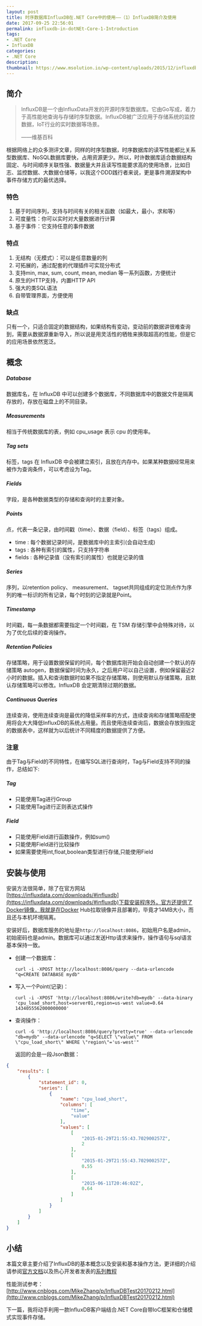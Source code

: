 ```yaml
---
layout: post
title: 时序数据库InfluxDB在.NET Core中的使用——（1）InfluxDB简介及使用
date: 2017-09-25 22:56:01
permalink: influxdb-in-dotNEt-Core-1-Introduction
tags:
- .NET Core
- InfluxDB
categories:
- .NET Core
description:
thumbnail: https://www.msolution.io/wp-content/uploads/2015/12/influxdb.png
---
```


## 简介

> InfluxDB是一个由InfluxData开发的开源时序型数据库。它由Go写成，着力于高性能地查询与存储时序型数据。InfluxDB被广泛应用于存储系统的监控数据，IoT行业的实时数据等场景。
>
> ——维基百科

根据网络上的众多测评文章，同样的时序型数据，时序数据库的读写性能都比关系型数据库、NoSQL数据库要快，占用资源更少。所以，时许数据库适合数据结构固定、与时间顺序关联性强、数据量大并且读写性能要求高的使用场景，比如日志、监控数据、大数据仓储等，以我这个DDD践行者来说，更是事件溯源架构中事件存储方式的最优选择。

### 特色

1. 基于时间序列，支持与时间有关的相关函数（如最大，最小，求和等）
2. 可度量性：你可以实时对大量数据进行计算
3. 基于事件：它支持任意的事件数据

### 特点

1. 无结构（无模式）：可以是任意数量的列
2. 可拓展的，通过配套的代理插件可实现分布式
3. 支持min, max, sum, count, mean, median 等一系列函数，方便统计
4. 原生的HTTP支持，内置HTTP API
5. 强大的类SQL语法
6. 自带管理界面，方便使用

### 缺点

只有一个，只适合固定的数据结构，如果结构有变动，变动前的数据讲很难查询到，需要从数据源重新导入，所以说是用灵活性的牺牲来换取超高的性能，但是它的应用场景依然宽泛。

## 概念

##### Database

数据库名，在 InfluxDB 中可以创建多个数据库，不同数据库中的数据文件是隔离存放的，存放在磁盘上的不同目录。

##### Measurements

相当于传统数据库的表，例如 cpu_usage 表示 cpu 的使用率。

##### Tag sets

标签，tags 在 InfluxDB 中会被建立索引，且放在内存中。如果某种数据经常用来被作为查询条件，可以考虑设为Tag。

##### Fields

字段，是各种数据类型的存储和查询时的主要对象。

##### Points

点，代表一条记录，由时间戳（time）、数据（field）、标签（tags）组成。

- time : 每个数据记录时间，是数据库中的主索引(会自动生成)
- tags : 各种有索引的属性，只支持字符串
- fields : 各种记录值（没有索引的属性）也就是记录的值

##### Series

序列，以retention policy、 measurement、 tagset共同组成的定位测点作为序列的唯一标识的所有记录，每个时刻的记录就是Point。

##### Timestamp

时间戳，每一条数据都需要指定一个时间戳，在 TSM 存储引擎中会特殊对待，以为了优化后续的查询操作。

##### Retention Policies

存储策略，用于设置数据保留的时间，每个数据库刚开始会自动创建一个默认的存储策略 autogen，数据保留时间为永久，之后用户可以自己设置，例如保留最近2小时的数据。插入和查询数据时如果不指定存储策略，则使用默认存储策略，且默认存储策略可以修改。InfluxDB 会定期清除过期的数据。

##### Continuous Queries

连续查询，使用连续查询是最优的降低采样率的方式，连续查询和存储策略搭配使用将会大大降低InfluxDB的系统占用量。而且使用连续查询后，数据会存放到指定的数据表中，这样就为以后统计不同精度的数据提供了方便。

### 注意

由于Tag与Field的不同特性，在编写SQL进行查询时，Tag与Field支持不同的操作，总结如下:

##### Tag

- 只能使用Tag进行Group
- 只能使用Tag进行正则表达式操作

##### Field 

- 只能使用Field进行函数操作，例如sum()
- 只能使用Field进行比较操作
- 如果需要使用int,float,boolean类型进行存储,只能使用Field

## 安装与使用

安装方法很简单，除了在官方网站[https://influxdata.com/downloads/#influxdb](https://influxdata.com/downloads/#influxdb)下载安装程序外，官方还提供了Docker镜像，我就是在Docker Hub拉取镜像并且部署的，毕竟才14MB大小，而且还与本机环境隔离。

安装好后，数据库服务的地址是`http://localhost:8086`，初始用户名是admin，初始密码也是admin。数据库可以通过发送Http请求来操作，操作语句与sql语言基本保持一致。

- 创建一个数据库：

    `curl -i -XPOST http://localhost:8086/query --data-urlencode "q=CREATE DATABASE mydb"`

- 写入一个Point(记录)：

    `curl -i -XPOST 'http://localhost:8086/write?db=mydb' --data-binary 'cpu_load_short,host=server01,region=us-west value=0.64 1434055562000000000'`

- 查询操作：

    `curl -G 'http://localhost:8086/query?pretty=true' --data-urlencode "db=mydb" --data-urlencode "q=SELECT \"value\" FROM \"cpu_load_short\" WHERE \"region\"='us-west'"`

    返回的会是一段Json数据：

```json
{
    "results": [
        {
            "statement_id": 0,
            "series": [
                {
                    "name": "cpu_load_short",
                    "columns": [
                        "time",
                        "value"
                    ],
                    "values": [
                        [
                            "2015-01-29T21:55:43.702900257Z",
                            2
                        ],
                        [
                            "2015-01-29T21:55:43.702900257Z",
                            0.55
                        ],
                        [
                            "2015-06-11T20:46:02Z",
                            0.64
                        ]
                    ]
                }
            ]
        }
    ]
}
```

## 小结

本篇文章主要介绍了InfluxDB的基本概念以及安装和基本操作方法，更详细的介绍请参阅[官方文档](https://docs.influxdata.com/influxdb/v1.3/guides)以及热心开发者发表的[系列教程](https://www.linuxdaxue.com/series/influxdb-series/)

性能测试参考：[http://www.cnblogs.com/MikeZhang/p/InfluxDBTest20170212.html](http://www.cnblogs.com/MikeZhang/p/InfluxDBTest20170212.html)

下一篇，我将动手利用一款InfluxDB客户端结合.NET Core自带IoC框架和仓储模式实现事件存储。